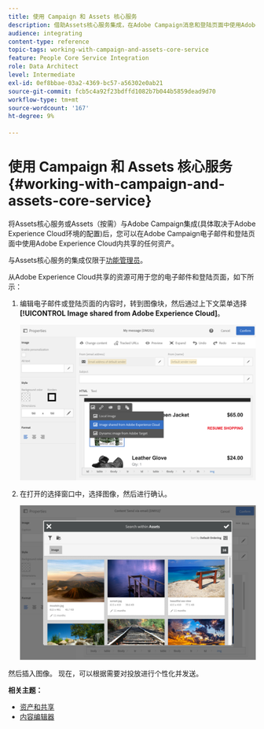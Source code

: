 ```yaml
---
title: 使用 Campaign 和 Assets 核心服务
description: 借助Assets核心服务集成，在Adobe Campaign消息和登陆页面中使用Adobe Experience Cloud内共享的任何资源。
audience: integrating
content-type: reference
topic-tags: working-with-campaign-and-assets-core-service
feature: People Core Service Integration
role: Data Architect
level: Intermediate
exl-id: 0ef8bbae-03a2-4369-bc57-a56302e0ab21
source-git-commit: fcb5c4a92f23bdffd1082b7b044b5859dead9d70
workflow-type: tm+mt
source-wordcount: '167'
ht-degree: 9%

---
```


# 使用 Campaign 和 Assets 核心服务{#working-with-campaign-and-assets-core-service}

将Assets核心服务或Assets（按需）与Adobe Campaign集成(具体取决于Adobe Experience Cloud环境的配置)后，您可以在Adobe Campaign电子邮件和登陆页面中使用Adobe Experience Cloud内共享的任何资产。

与Assets核心服务的集成仅限于[功能管理员](../../administration/using/users-management.md#functional-administrators)。

从Adobe Experience Cloud共享的资源可用于您的电子邮件和登陆页面，如下所示：

1. 编辑电子邮件或登陆页面的内容时，转到图像块，然后通过上下文菜单选择&#x200B;**[!UICONTROL Image shared from Adobe Experience Cloud]**。

   ![](assets/dam_insert_image_dce.png)

1. 在打开的选择窗口中，选择图像，然后进行确认。

   ![](assets/dam_shared_image_selection.png)

然后插入图像。 现在，可以根据需要对投放进行个性化并发送。

**相关主题：**

* [资产和共享](https://experienceleague.adobe.com/docs/core-services/interface/assets/experience-cloud-assets.html)
* [内容编辑器](../../designing/using/personalization.md#example-email-personalization)
